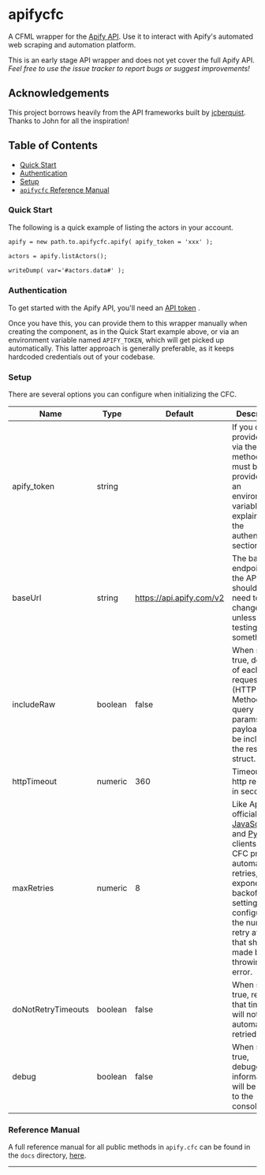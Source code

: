 # apifycfc

A CFML wrapper for the [Apify API](https://docs.apify.com/api/v2). Use it to interact with Apify's automated web scraping and automation platform.

This is an early stage API wrapper and does not yet cover the full Apify API. *Feel free to use the issue tracker to report bugs or suggest improvements!*

## Acknowledgements

This project borrows heavily from the API frameworks built by [jcberquist](https://github.com/jcberquist). Thanks to John for all the inspiration!

## Table of Contents

- [Quick Start](#quick-start)
- [Authentication](#authentication)
- [Setup](#setup)
- [`apifycfc` Reference Manual](#reference-manual)

### Quick Start

The following is a quick example of listing the actors in your account.

```cfc
apify = new path.to.apifycfc.apify( apify_token = 'xxx' );

actors = apify.listActors();

writeDump( var='#actors.data#' );
```

### Authentication

To get started with the Apify API, you'll need an [API token](https://docs.apify.com/api/v2#/introduction/authentication) .

Once you have this, you can provide them to this wrapper manually when creating the component, as in the Quick Start example above, or via an environment variable named `APIFY_TOKEN`, which will get picked up automatically. This latter approach is generally preferable, as it keeps hardcoded credentials out of your codebase.

### Setup

There are several options you can configure when initializing the CFC.

| Name               | Type    | Default                  | Description                                                                                                                                                                                                                                                                                                    |
| ------------------ | ------- | ------------------------ | -------------------------------------------------------------------------------------------------------------------------------------------------------------------------------------------------------------------------------------------------------------------------------------------------------------- |
| apify_token        | string  |                          | If you do not provide this via the init method, it must be provided as an environment variable, as explained in the authentication section.                                                                                                                                                                    |
| baseUrl            | string  | https://api.apify.com/v2 | The base endpoint for the API. You shouldn't need to change this, unless you're testing something.                                                                                                                                                                                                             |
| includeRaw         | boolean | false                    | When set to true, details of each request (HTTP Method, path, query params, payload) will be included in the response struct.                                                                                                                                                                                  |
| httpTimeout        | numeric | 360                      | Timeout for http requests, in seconds.                                                                                                                                                                                                                                                                         |
| maxRetries         | numeric | 8                        | Like Apify's official [JavaScript](https://docs.apify.com/apify-client-js) and [Python](https://docs.apify.com/apify-client-python) clients, this CFC provides automatic retries, with exponential backoff. This setting configures the number of retry attempts that should be made before throwing an error. |
| doNotRetryTimeouts | boolean | false                    | When set to true, requests that time out will not be automatically retried.                                                                                                                                                                                                                                    |
| debug              | boolean | false                    | When set to true, debugging information will be logged to the console.                                                                                                                                                                                                                                         |

### Reference Manual

A full reference manual for all public methods in `apify.cfc`  can be found in the `docs` directory, [here](https://github.com/mjclemente/apifycfc/blob/main/docs/apify.md).

---
